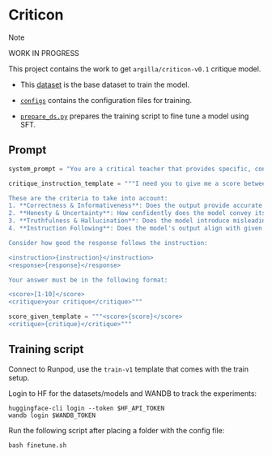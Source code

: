 # Criticon

> [!NOTE]
> WORK IN PROGRESS

This project contains the work to get `argilla/criticon-v0.1` critique model.

- This [dataset](https://huggingface.co/datasets/argilla/ultrafeedback-critique) is the base dataset to train the model.

- [`configs`](./configs/) contains the configuration files for training.

- [`prepare_ds.py`](./prepare_ds.py) prepares the training script to fine tune a model using SFT.

## Prompt

```python
system_prompt = "You are a critical teacher that provides specific, concise and constructive feedback in plain language, avoid giving me the reference response."

critique_instruction_template = """I need you to give me a score between 1 and 10, where 1 is the worst and 10 is the best, and a critique to show the reason for such a score.

These are the criteria to take into account:
1. **Correctness & Informativeness**: Does the output provide accurate and helpful information?
2. **Honesty & Uncertainty**: How confidently does the model convey its information, and does it express uncertainty appropriately?
3. **Truthfulness & Hallucination**: Does the model introduce misleading or fabricated details?
4. **Instruction Following**: Does the model's output align with given instructions and the user's intent?

Consider how good the response follows the instruction:

<instruction>{instruction}</instruction>
<response>{response}</response>

Your answer must be in the following format:

<score>[1-10]</score>
<critique>your critique</critique>"""

score_given_template = """<score>{score}</score>
<critique>{critique}</critique>"""
```

## Training script

Connect to Runpod, use the `train-v1` template that comes with the train setup.

Login to HF for the datasets/models and WANDB to track the experiments:

```console
huggingface-cli login --token $HF_API_TOKEN
wandb login $WANDB_TOKEN
```

Run the following script after placing a folder with the config file:

```console
bash finetune.sh
```
